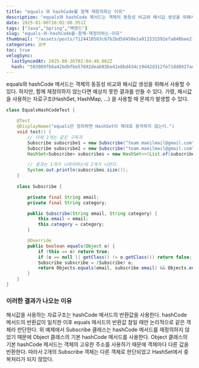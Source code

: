 ```yaml
---
title: "equals 와 hashCode를 함께 재정의하는 이유"
description: "equals와 hashCode 메서드는 객체의 동등성 비교와 해시값 생성을 위해서 사용할 수 있다. 하지만, 함께 재정의하지 않는다면 예상치 못한 결과를 만들 수 있다. 가령, 해시값을 사용하는 자료구조(HashSet, HashMap, ...) 을 사용할 때 문제가 발"
date: 2025-01-06T16:02:08.951Z
tags: ["Java","Spring","백엔드"]
slug: "equals-와-hashCode를-함께-재정의하는-이유"
thumbnail: "/assets/posts/7124418503c67b2bd5d458e1a911531592efa848bee2f2b6c45bfc1b57ba76a2.png"
categories: 공부
toc: true
velogSync:
  lastSyncedAt: 2025-08-26T02:04:48.062Z
  hash: "503989fb6a42bdbfbe57692deab03be41e8bd434c19d42d312fe71dd8927ad50"
---
```


equals와 hashCode 메서드는 객체의 동등성 비교와 해시값 생성을 위해서 사용할 수 있다. 하지만, 함께 재정의하지 않는다면 예상치 못한 결과를 만들 수 있다. 가령, 해시값을 사용하는 자료구조(HashSet, HashMap, ...) 을 사용할 때 문제가 발생할 수 있다.

```java
class EqualsHashCodeTest {

	@Test
    @DisplayName("equals만 정의하면 HashSet이 제대로 동작하지 않는다.")
	void test() {
        // 아래 2개는 같은 구독자
        Subscribe subscribe1 = new Subscribe("team.maeilmail@gmail.com", "backend");
        Subscribe subscribe2 = new Subscribe("team.maeilmail@gmail.com", "backend");
        HashSet<Subscribe> subscribes = new HashSet<>(List.of(subscribe1, subscribe2));

        // 결과는 1개가 나와야하는데 2개가 나온다.
        System.out.println(subscribes.size());
    }
    
    class Subscribe {

        private final String email;
        private final String category;

        public Subscribe(String email, String category) {
            this.email = email;
            this.category = category;
        }

        @Override
        public boolean equals(Object o) {
            if (this == o) return true;
            if (o == null || getClass() != o.getClass()) return false;
            Subscribe subscribe = (Subscribe) o;
            return Objects.equals(email, subscribe.email) && Objects.equals(category, subscribe.category);
        }
    }
}
```

### 이러한 결과가 나오는 이유

해시값을 사용하는 자료구조는 hashCode 메서드의 반환값을 사용한다. hashCode 메서드의 반환값이 일치한 이후 equals 메서드의 반환값 참일 때만 논리적으로 같은 객체라 판단한다. 위 예제에서 Subscribe 클래스는 hashCode 메서드를 재정의하지 않았기 때문에 Object 클래스의 기본 hashCode 메서드를 사용한다. Object 클래스의 기본 hashCode 메서드는 객체의 고유한 주소를 사용하기 때문에 객체마다 다른 값을 반환한다. 따라서 2개의 Subscribe 객체는 다른 객체로 판단되었고 HashSet에서 중복처리가 되지 않았다.